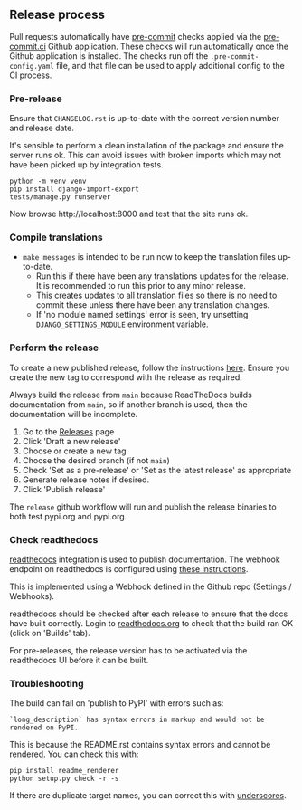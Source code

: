 ## Release process

Pull requests automatically have [pre-commit](https://pre-commit.com/) checks applied via
the [pre-commit.ci](https://pre-commit.ci/) Github application.
These checks will run automatically once the Github application is installed.
The checks run off the `.pre-commit-config.yaml` file, and that file can be used to apply
additional config to the CI process.

### Pre-release

Ensure that `CHANGELOG.rst` is up-to-date with the correct version number and release date.

It's sensible to perform a clean installation of the package and ensure the server runs ok.
This can avoid issues with broken imports which may not have been picked up by integration tests.

```
python -m venv venv
pip install django-import-export
tests/manage.py runserver
```

Now browse http://localhost:8000 and test that the site runs ok.

### Compile translations

- `make messages` is intended to be run now to keep the translation files up-to-date.
  - Run this if there have been any translations updates for the release.  It is recommended to run this prior to any minor release.
  - This creates updates to all translation files so there is no need to commit these unless there have been any translation changes.
  - If 'no module named settings' error is seen, try unsetting `DJANGO_SETTINGS_MODULE` environment variable.

### Perform the release

To create a new published release, follow the instructions [here](https://docs.github.com/en/repositories/releasing-projects-on-github/managing-releases-in-a-repository).
Ensure you create the new tag to correspond with the release as required.

Always build the release from `main` because ReadTheDocs builds documentation from `main`,
so if another branch is used, then the documentation will be incomplete.

1. Go to the [Releases](https://github.com/django-import-export/django-import-export/releases) page
2. Click 'Draft a new release'
3. Choose or create a new tag
4. Choose the desired branch (if not `main`)
5. Check 'Set as a pre-release' or 'Set as the latest release' as appropriate
6. Generate release notes if desired.
7. Click 'Publish release'

The `release` github workflow will run and publish the release binaries to both test.pypi.org and pypi.org.

### Check readthedocs

[readthedocs](https://readthedocs.org/projects/django-import-export/) integration is used to publish documentation.
The webhook endpoint on readthedocs is configured using
[these instructions](https://docs.readthedocs.io/en/latest/guides/setup/git-repo-manual.html).

This is implemented using a Webhook defined in the Github repo (Settings / Webhooks).

readthedocs should be checked after each release to ensure that the docs have built correctly.
Login to [readthedocs.org](https://readthedocs.org) to check that the build ran OK (click on 'Builds' tab).

For pre-releases, the release version has to be activated via the readthedocs UI before it can be built.

### Troubleshooting

The build can fail on 'publish to PyPI' with errors such as:

```
`long_description` has syntax errors in markup and would not be rendered on PyPI.
```

This is because the README.rst contains syntax errors and cannot be rendered.  You can check this with:

```
pip install readme_renderer
python setup.py check -r -s
```
If there are duplicate target names, you can correct this with [underscores](https://github.com/sphinx-doc/sphinx/issues/3921#issuecomment-315581557).
